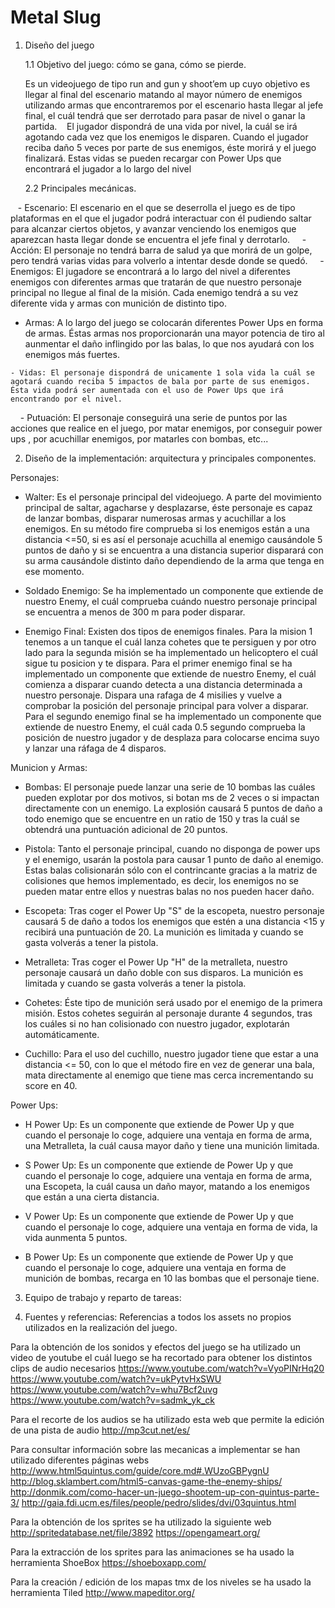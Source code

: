 # Metal Slug
1. Diseño del juego

    1.1 Objetivo del juego: cómo se gana, cómo se pierde.
    
    Es un videojuego de tipo run and gun y shoot’em up cuyo objetivo es llegar al final del escenario matando al mayor número de enemigos utilizando armas que encontraremos por el escenario hasta llegar al jefe final, el cuál tendrá que ser derrotado para pasar de nivel o ganar la partida.
    El jugador dispondrá de una vida por nivel, la cuál se irá agotando cada vez que los enemigos le disparen. Cuando el jugador reciba daño 5 veces por parte de sus enemigos, éste morirá y el juego finalizará. Estas vidas se pueden recargar con Power Ups que encontrará el jugador a lo largo del nivel
    
    
    2.2 Principales mecánicas.
    
    - Escenario: El escenario en el que se deserrolla el juego es de tipo plataformas en el que el jugador podrá interactuar con él pudiendo saltar para alcanzar ciertos objetos, y avanzar venciendo los enemigos que aparezcan hasta llegar donde se encuentra el jefe final y derrotarlo.
    
    - Acción: El personaje no tendrá barra de salud ya que morirá de un golpe, pero tendrá varias vidas para volverlo a intentar desde donde se quedó. 
    
    - Enemigos: El jugadore se encontrará a lo largo del nivel a diferentes enemigos con diferentes armas que tratarán de que nuestro personaje principal no llegue al final de la misión. Cada enemigo tendrá a su vez diferente vida y armas con munición de distinto tipo.
   
   - Armas: A lo largo del juego se colocarán diferentes Power Ups en forma de armas. Éstas armas nos proporcionarán una mayor potencia de tiro al aunmentar el daño inflingido por las balas, lo que nos ayudará con los enemigos más fuertes.
    
    - Vidas: El personaje dispondrá de unicamente 1 sola vida la cuál se agotará cuando reciba 5 impactos de bala por parte de sus enemigos. Ésta vida podrá ser aumentada con el uso de Power Ups que irá encontrando por el nivel.
    
    - Putuación: El personaje conseguirá una serie de puntos por las acciones que realice en el juego, por matar enemigos, por conseguir power ups , por acuchillar enemigos, por matarles con bombas, etc...

2. Diseño de la implementación:
arquitectura y principales componentes.

Personajes:

- Walter: Es el personaje principal del videojuego. A parte del movimiento principal de saltar, agacharse y desplazarse, éste personaje es capaz de lanzar bombas, disparar numerosas armas y acuchillar a los enemigos. En su método fire comprueba si los enemigos están a una distancia <=50, si es así el personaje acuchilla al enemigo causándole 5 puntos de daño y si se encuentra a una distancia superior disparará con su arma causándole distinto daño dependiendo de la arma que tenga en ese momento. 
    
- Soldado Enemigo: Se ha implementado un componente que extiende de nuestro Enemy, el cuál comprueba cuándo nuestro personaje principal se encuentra a menos de 300 m para poder disparar.
    
- Enemigo Final: Existen dos tipos de enemigos finales. Para la mision 1 tenemos a un tanque el cuál lanza cohetes que te persiguen y por otro lado para la segunda misión se ha implementado un helicoptero el cuál sigue tu posicion y te dispara. Para el primer enemigo final se ha implementado un componente que extiende de nuestro Enemy, el cuál comienza a disparar cuando detecta a una distancia determinada a nuestro personaje. Dispara una rafaga de 4 misilies y vuelve a comprobar la posición del personaje principal para volver a disparar.
Para el segundo enemigo final se ha implementado un componente que extiende de nuestro Enemy, el cuál cada 0.5 segundo comprueba la posición de nuestro jugador y de desplaza para colocarse encima suyo y lanzar una ráfaga de 4 disparos.

Municion y Armas:

- Bombas: El personaje puede lanzar una serie de 10 bombas las cuáles pueden explotar por dos motivos, si botan ms de 2 veces o si impactan directamente con un enemigo. La explosión causará 5 puntos de daño a todo enemigo que se encuentre en un ratio de 150 y tras la cuál se obtendrá una puntuación adicional de 20 puntos.

- Pistola: Tanto el personaje principal, cuando no disponga de power ups y el enemigo, usarán la postola para causar 1 punto de daño al enemigo. Estas balas colisionarán sólo con el contrincante gracias a la matriz de colisiones que hemos implementado, es decir, los enemigos no se pueden matar entre ellos y nuestras balas no nos pueden hacer daño.

- Escopeta: Tras coger el Power Up "S" de la escopeta, nuestro personaje causará 5 de daño a todos los enemigos que estén a una distancia <15 y recibirá una puntuación de 20. La munición es limitada y cuando se gasta volverás a tener la pistola.

- Metralleta: Tras coger el Power Up "H" de la metralleta, nuestro personaje causará un daño doble con sus disparos. La munición es limitada y cuando se gasta volverás a tener la pistola.

- Cohetes: Éste tipo de munición será usado por el enemigo de la primera misión. Estos cohetes seguirán al personaje durante 4 segundos, tras los cuáles si no han colisionado con nuestro jugador, explotarán automáticamente.

- Cuchillo: Para el uso del cuchillo, nuestro jugador tiene que estar a una distancia <= 50, con lo que el método fire en vez de generar una bala, mata directamente al enemigo que tiene mas cerca incrementando su score en 40. 


Power Ups:

- H Power Up: Es un componente que extiende de Power Up y que cuando el personaje lo coge, adquiere una ventaja en forma de arma, una Metralleta, la cuál causa mayor daño y tiene una munición limitada.

- S Power Up: Es un componente que extiende de Power Up y que cuando el personaje lo coge, adquiere una ventaja en forma de arma, una Escopeta, la cuál causa un daño mayor, matando a los enemigos que están a una cierta distancia.

- V Power Up: Es un componente que extiende de Power Up y que cuando el personaje lo coge, adquiere una ventaja en forma de vida, la vida aunmenta 5 puntos.

- B Power Up: Es un componente que extiende de Power Up y que cuando el personaje lo coge, adquiere una ventaja en forma de munición de bombas, recarga en 10 las bombas que el personaje tiene.

3. Equipo de trabajo y reparto de tareas:

4. Fuentes y referencias:
Referencias a todos los assets no propios utilizados en la realización del juego.

Para la obtención de los sonidos y efectos del juego se ha utilizado un video de youtube el cuál luego se ha recortado para obtener los distintos clips de audio necesarios
    https://www.youtube.com/watch?v=VyoPINrHq20
    https://www.youtube.com/watch?v=ukPytvHxSWU
    https://www.youtube.com/watch?v=whu7Bcf2uvg
    https://www.youtube.com/watch?v=sadmk_yk_ck

Para el recorte de los audios se ha utilizado esta web que permite la edición de una pista de audio
    http://mp3cut.net/es/

Para consultar información sobre las mecanicas a implementar se han utilizado diferentes páginas webs                             http://www.html5quintus.com/guide/core.md#.WUzoGBPygnU
    http://blog.sklambert.com/html5-canvas-game-the-enemy-ships/
    http://donmik.com/como-hacer-un-juego-shootem-up-con-quintus-parte-3/
    http://gaia.fdi.ucm.es/files/people/pedro/slides/dvi/03quintus.html
    
Para la obtención de los sprites se ha utilizado la siguiente web 
    http://spritedatabase.net/file/3892
    https://opengameart.org/
    
Para la extracción de los sprites para las animaciones se ha usado la herramienta ShoeBox
    https://shoeboxapp.com/

Para la creación / edición de los mapas tmx de los niveles se ha usado la herramienta Tiled
    http://www.mapeditor.org/
